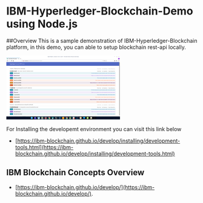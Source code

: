 # IBM-Hyperledger-Blockchain-Demo using Node.js

##Overview 
This is a sample demonstration of IBM-Hyperledger-Blockchain platform, in this demo, you can able to setup blockchain rest-api locally.

<div>
   <img src="/Screenshots/blockchain-rest-api.png" alt="IMAGE ALT TEXT" width="300">
</div>

For Installing the developemt environment you can visit this link below
- [https://ibm-blockchain.github.io/develop/installing/development-tools.html](https://ibm-blockchain.github.io/develop/installing/development-tools.html)


## IBM Blockchain Concepts Overview
-   [https://ibm-blockchain.github.io/develop/](https://ibm-blockchain.github.io/develop/).

